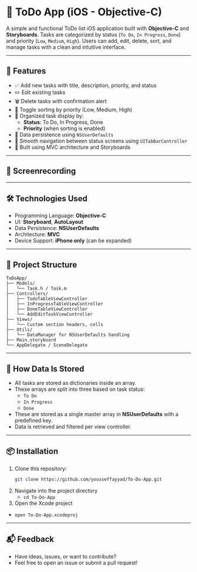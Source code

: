 # 📱 ToDo App (iOS - Objective-C)

A simple and functional ToDo list iOS application built with **Objective-C** and **Storyboards**. Tasks are categorized by status (`To Do`, `In Progress`, `Done`) and priority (`Low`, `Medium`, `High`). Users can add, edit, delete, sort, and manage tasks with a clean and intuitive interface.

---

## 🚀 Features

- ✅ Add new tasks with title, description, priority, and status
- ✏️ Edit existing tasks
- 🗑 Delete tasks with confirmation alert
- 🔀 Toggle sorting by priority (Low, Medium, High)
- 📂 Organized task display by:
  - **Status**: To Do, In Progress, Done
  - **Priority** (when sorting is enabled)
- 💾 Data persistence using `NSUserDefaults`
- 🧭 Smooth navigation between status screens using `UITabBarController`
- 🧱 Built using MVC architecture and Storyboards

---

## 📸 Screenrecording








---

## 🛠 Technologies Used

- Programming Language: **Objective-C**
- UI: **Storyboard**, **AutoLayout**
- Data Persistence: **NSUserDefaults**
- Architecture: **MVC**
- Device Support: **iPhone only** (can be expanded)

---

## 📂 Project Structure

```plaintext
ToDoApp/
├── Models/
│   └── Task.h / Task.m
├── Controllers/
│   ├── TodoTableViewController
│   ├── InProgressTableViewController
│   ├── DoneTableViewController
│   └── AddEditTaskViewController
├── Views/
│   └── Custom section headers, cells
├── Utils/
│   └── DataManager for NSUserDefaults handling
├── Main.storyboard
└── AppDelegate / SceneDelegate
```


---

## 📝 How Data Is Stored

- All tasks are stored as dictionaries inside an array.
- These arrays are split into three based on task status:
  - `To Do`
  - `In Progress`
  - `Done`
- These are stored as a single master array in **NSUserDefaults** with a predefined key.
- Data is retrieved and filtered per view controller.

---

## 📦 Installation

1. Clone this repository:
   ```bash
   git clone https://github.com/yousseffayyad/To-Do-App.git
 2. Navigate into the project directory
    - `cd To-Do-App`
 3. Open the Xcode project
   - `open To-Do-App.xcodeproj  `
     
---

## 📬 Feedback
- Have ideas, issues, or want to contribute?
- Feel free to open an issue or submit a pull request!
     
